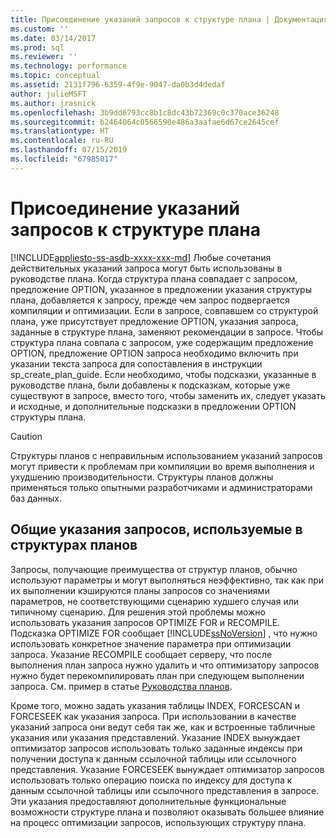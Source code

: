 ```yaml
---
title: Присоединение указаний запросов к структуре плана | Документация Майкрософт
ms.custom: ''
ms.date: 03/14/2017
ms.prod: sql
ms.reviewer: ''
ms.technology: performance
ms.topic: conceptual
ms.assetid: 2131f796-6359-4f9e-9047-da0b3d4dedaf
author: julieMSFT
ms.author: jrasnick
ms.openlocfilehash: 3b9dd6793cc8b1c8dc43b72369c0c370ace36248
ms.sourcegitcommit: b2464064c0566590e486a3aafae6d67ce2645cef
ms.translationtype: HT
ms.contentlocale: ru-RU
ms.lasthandoff: 07/15/2019
ms.locfileid: "67985017"
---
```

# <a name="attach-query-hints-to-a-plan-guide"></a>Присоединение указаний запросов к структуре плана
[!INCLUDE[appliesto-ss-asdb-xxxx-xxx-md](../../includes/appliesto-ss-asdb-xxxx-xxx-md.md)]
  Любые сочетания действительных указаний запроса могут быть использованы в руководстве плана. Когда структура плана совпадает с запросом, предложение OPTION, указанное в предложении указания структуры плана, добавляется к запросу, прежде чем запрос подвергается компиляции и оптимизации. Если в запросе, совпавшем со структурой плана, уже присутствует предложение OPTION, указания запроса, заданные в структуре плана, заменяют рекомендации в запросе. Чтобы структура плана совпала с запросом, уже содержащим предложение OPTION, предложение OPTION запроса необходимо включить при указании текста запроса для сопоставления в инструкции sp_create_plan_guide. Если необходимо, чтобы подсказки, указанные в руководстве плана, были добавлены к подсказкам, которые уже существуют в запросе, вместо того, чтобы заменить их, следует указать и исходные, и дополнительные подсказки в предложении OPTION структуры плана.  
  
> [!CAUTION]  
>  Структуры планов с неправильным использованием указаний запросов могут привести к проблемам при компиляции во время выполнения и ухудшению производительности. Структуры планов должны применяться только опытными разработчиками и администраторами баз данных.  
  
## <a name="common-query-hints-used-in-plan-guides"></a>Общие указания запросов, используемые в структурах планов  
 Запросы, получающие преимущества от структур планов, обычно используют параметры и могут выполняться неэффективно, так как при их выполнении кэшируются планы запросов со значениями параметров, не соответствующими сценарию худшего случая или типичному сценарию. Для решения этой проблемы можно использовать указания запросов OPTIMIZE FOR и RECOMPILE. Подсказка OPTIMIZE FOR сообщает [!INCLUDE[ssNoVersion](../../includes/ssnoversion-md.md)] , что нужно использовать конкретное значение параметра при оптимизации запроса. Указание RECOMPILE сообщает серверу, что после выполнения план запроса нужно удалить и что оптимизатору запросов нужно будет перекомпилировать план при следующем выполнении запроса. См. пример в статье [Руководства планов](../../relational-databases/performance/plan-guides.md).  
  
 Кроме того, можно задать указания таблицы INDEX, FORCESCAN и FORCESEEK как указания запроса. При использовании в качестве указаний запроса они ведут себя так же, как и встроенные табличные указания или указания представлений. Указание INDEX вынуждает оптимизатор запросов использовать только заданные индексы при получении доступа к данным ссылочной таблицы или ссылочного представления. Указание FORCESEEK вынуждает оптимизатор запросов использовать только операцию поиска по индексу для доступа к данным ссылочной таблицы или ссылочного представления в запросе. Эти указания предоставляют дополнительные функциональные возможности структуре плана и позволяют оказывать большее влияние на процесс оптимизации запросов, использующих структуру плана.  
  
  
